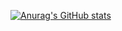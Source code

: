 [![Anurag's GitHub stats](https://github-readme-stats.vercel.app/api?username=amartya2002&hide_rank=true&show_icons=true&bg_color=30,#ee9ca7,#ffdde1)](https://github.com/anuraghazra/github-readme-stats)
